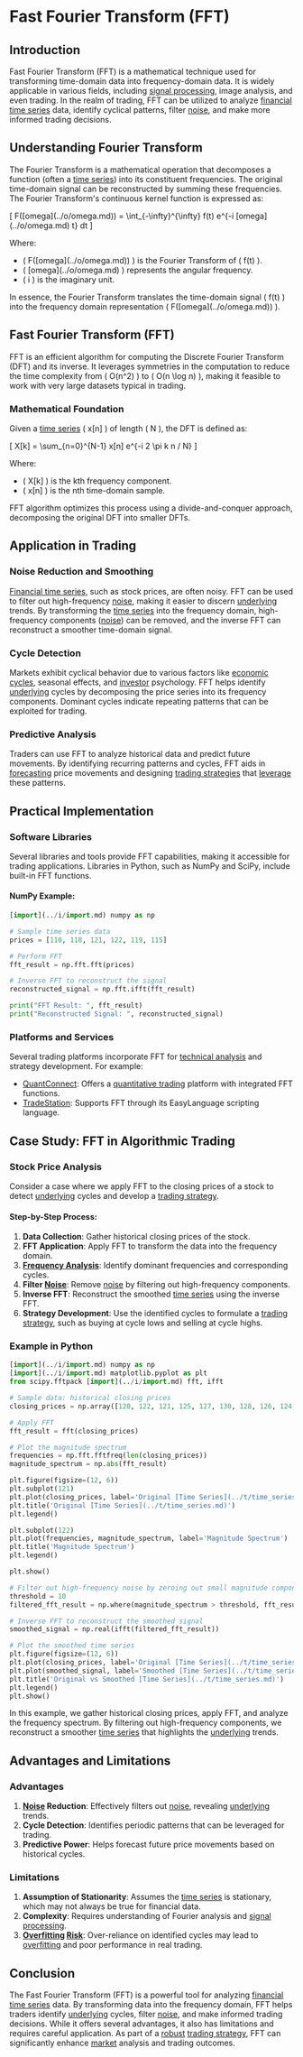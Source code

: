 # Fast Fourier Transform (FFT)

## Introduction

Fast Fourier Transform (FFT) is a mathematical technique used for transforming time-domain data into frequency-domain data. It is widely applicable in various fields, including [signal processing](../s/signal_processing_in_trading.md), image analysis, and even trading. In the realm of trading, FFT can be utilized to analyze [financial time series](../f/financial_time_series.md) data, identify cyclical patterns, filter [noise](../n/noise.md), and make more informed trading decisions.

## Understanding Fourier Transform

The Fourier Transform is a mathematical operation that decomposes a function (often a [time series](../t/time_series.md)) into its constituent frequencies. The original time-domain signal can be reconstructed by summing these frequencies. The Fourier Transform's continuous kernel function is expressed as:

\[ F(\[omega](../o/omega.md)) = \int_{-\infty}^{\infty} f(t) e^{-i \[omega](../o/omega.md) t} dt \]

Where:
- \( F(\[omega](../o/omega.md)) \) is the Fourier Transform of \( f(t) \).
- \( \[omega](../o/omega.md) \) represents the angular frequency.
- \( i \) is the imaginary unit.

In essence, the Fourier Transform translates the time-domain signal \( f(t) \) into the frequency domain representation \( F(\[omega](../o/omega.md)) \).

## Fast Fourier Transform (FFT)

FFT is an efficient algorithm for computing the Discrete Fourier Transform (DFT) and its inverse. It leverages symmetries in the computation to reduce the time complexity from \( O(n^2) \) to \( O(n \log n) \), making it feasible to work with very large datasets typical in trading.

### Mathematical Foundation

Given a [time series](../t/time_series.md) \( x[n] \) of length \( N \), the DFT is defined as:

\[ X[k] = \sum_{n=0}^{N-1} x[n] e^{-i 2 \pi k n / N} \]

Where:
- \( X[k] \) is the kth frequency component.
- \( x[n] \) is the nth time-domain sample.

FFT algorithm optimizes this process using a divide-and-conquer approach, decomposing the original DFT into smaller DFTs.

## Application in Trading

### Noise Reduction and Smoothing

[Financial time series](../f/financial_time_series.md), such as stock prices, are often noisy. FFT can be used to filter out high-frequency [noise](../n/noise.md), making it easier to discern [underlying](../u/underlying.md) trends. By transforming the [time series](../t/time_series.md) into the frequency domain, high-frequency components ([noise](../n/noise.md)) can be removed, and the inverse FFT can reconstruct a smoother time-domain signal.

### Cycle Detection

Markets exhibit cyclical behavior due to various factors like [economic cycles](../e/economic_cycles.md), seasonal effects, and [investor](../i/investor.md) psychology. FFT helps identify [underlying](../u/underlying.md) cycles by decomposing the price series into its frequency components. Dominant cycles indicate repeating patterns that can be exploited for trading.

### Predictive Analysis

Traders can use FFT to analyze historical data and predict future movements. By identifying recurring patterns and cycles, FFT aids in [forecasting](../f/forecasting.md) price movements and designing [trading strategies](../t/trading_strategies.md) that [leverage](../l/leverage.md) these patterns.

## Practical Implementation

### Software Libraries

Several libraries and tools provide FFT capabilities, making it accessible for trading applications. Libraries in Python, such as NumPy and SciPy, include built-in FFT functions.

#### NumPy Example:

```python
[import](../i/import.md) numpy as np

# Sample time series data
prices = [110, 118, 121, 122, 119, 115]

# Perform FFT
fft_result = np.fft.fft(prices)

# Inverse FFT to reconstruct the signal
reconstructed_signal = np.fft.ifft(fft_result)

print("FFT Result: ", fft_result)
print("Reconstructed Signal: ", reconstructed_signal)
```

### Platforms and Services

Several trading platforms incorporate FFT for [technical analysis](../t/technical_analysis.md) and strategy development. For example:
- [QuantConnect](https://www.quantconnect.com/): Offers a [quantitative trading](../q/quantitative_trading.md) platform with integrated FFT functions.
- [TradeStation](https://www.tradestation.com/): Supports FFT through its EasyLanguage scripting language.

## Case Study: FFT in Algorithmic Trading

### Stock Price Analysis

Consider a case where we apply FFT to the closing prices of a stock to detect [underlying](../u/underlying.md) cycles and develop a [trading strategy](../t/trading_strategy.md).

#### Step-by-Step Process:

1. **Data Collection**: Gather historical closing prices of the stock.
2. **FFT Application**: Apply FFT to transform the data into the frequency domain.
3. **[Frequency Analysis](../f/frequency_analysis.md)**: Identify dominant frequencies and corresponding cycles.
4. **Filter [Noise](../n/noise.md)**: Remove [noise](../n/noise.md) by filtering out high-frequency components.
5. **Inverse FFT**: Reconstruct the smoothed [time series](../t/time_series.md) using the inverse FFT.
6. **Strategy Development**: Use the identified cycles to formulate a [trading strategy](../t/trading_strategy.md), such as buying at cycle lows and selling at cycle highs.

### Example in Python

```python
[import](../i/import.md) numpy as np
[import](../i/import.md) matplotlib.pyplot as plt
from scipy.fftpack [import](../i/import.md) fft, ifft

# Sample data: historical closing prices
closing_prices = np.array([120, 122, 121, 125, 127, 130, 128, 126, 124, 122, 123, 125])

# Apply FFT
fft_result = fft(closing_prices)

# Plot the magnitude spectrum
frequencies = np.fft.fftfreq(len(closing_prices))
magnitude_spectrum = np.abs(fft_result)

plt.figure(figsize=(12, 6))
plt.subplot(121)
plt.plot(closing_prices, label='Original [Time Series](../t/time_series.md)')
plt.title('Original [Time Series](../t/time_series.md)')
plt.legend()

plt.subplot(122)
plt.plot(frequencies, magnitude_spectrum, label='Magnitude Spectrum')
plt.title('Magnitude Spectrum')
plt.legend()

plt.show()

# Filter out high-frequency noise by zeroing out small magnitude components
threshold = 10
filtered_fft_result = np.where(magnitude_spectrum > threshold, fft_result, 0)

# Inverse FFT to reconstruct the smoothed signal
smoothed_signal = np.real(ifft(filtered_fft_result))

# Plot the smoothed time series
plt.figure(figsize=(12, 6))
plt.plot(closing_prices, label='Original [Time Series](../t/time_series.md)')
plt.plot(smoothed_signal, label='Smoothed [Time Series](../t/time_series.md)', linestyle='--')
plt.title('Original vs Smoothed [Time Series](../t/time_series.md)')
plt.legend()
plt.show()
```

In this example, we gather historical closing prices, apply FFT, and analyze the frequency spectrum. By filtering out high-frequency components, we reconstruct a smoother [time series](../t/time_series.md) that highlights the [underlying](../u/underlying.md) trends.

## Advantages and Limitations

### Advantages

1. **[Noise](../n/noise.md) Reduction**: Effectively filters out [noise](../n/noise.md), revealing [underlying](../u/underlying.md) trends.
2. **Cycle Detection**: Identifies periodic patterns that can be leveraged for trading.
3. **Predictive Power**: Helps forecast future price movements based on historical cycles.

### Limitations

1. **Assumption of Stationarity**: Assumes the [time series](../t/time_series.md) is stationary, which may not always be true for financial data.
2. **Complexity**: Requires understanding of Fourier analysis and [signal processing](../s/signal_processing_in_trading.md).
3. **[Overfitting](../o/overfitting.md) [Risk](../r/risk.md)**: Over-reliance on identified cycles may lead to [overfitting](../o/overfitting.md) and poor performance in real trading.

## Conclusion

The Fast Fourier Transform (FFT) is a powerful tool for analyzing [financial time series](../f/financial_time_series.md) data. By transforming data into the frequency domain, FFT helps traders identify [underlying](../u/underlying.md) cycles, filter [noise](../n/noise.md), and make informed trading decisions. While it offers several advantages, it also has limitations and requires careful application. As part of a [robust](../r/robust.md) [trading strategy](../t/trading_strategy.md), FFT can significantly enhance [market](../m/market.md) analysis and trading outcomes.
